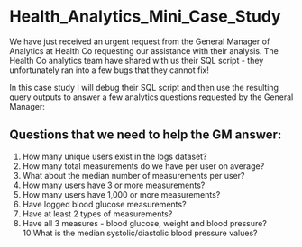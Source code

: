# Health_Analytics_Mini_Case_Study
We have just received an urgent request from the General Manager of Analytics at Health Co requesting our assistance with their analysis. The Health Co analytics team have shared with us their SQL script - they unfortunately ran into a few bugs that they cannot fix!

In this case study I will debug their SQL script and then use the resulting query outputs to answer a few analytics questions requested by the General Manager:

## Questions that we need to help the GM answer:
1. How many unique users exist in the logs dataset?
2. How many total measurements do we have per user on average?
3. What about the median number of measurements per user?
4. How many users have 3 or more measurements?
5. How many users have 1,000 or more measurements?
7. Have logged blood glucose measurements?
8. Have at least 2 types of measurements?
9. Have all 3 measures - blood glucose, weight and blood pressure?
10.What is the median systolic/diastolic blood pressure values?
